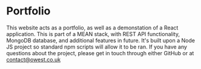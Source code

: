 # Portfolio

This website acts as a portfolio, as well as a demonstation of a React application. This is part of a MEAN stack, with REST API functionality, MongoDB database, and additional features in future. It's built upon a Node JS project so standard npm scripts will allow it to be ran. If you have any questions about the project, please get in touch through either GitHub or at contact@owest.co.uk
